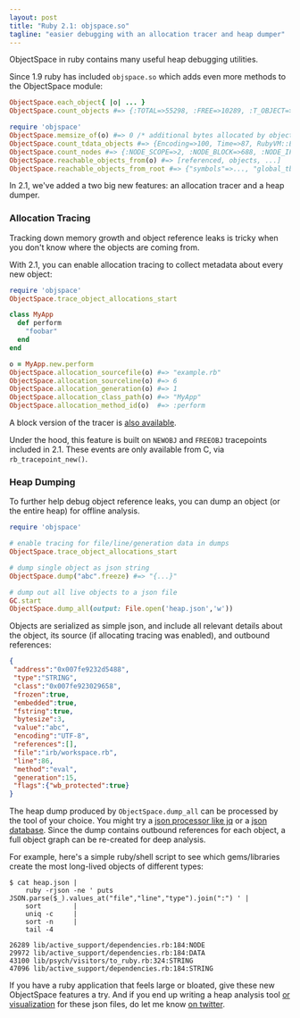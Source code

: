 ```yaml
---
layout: post
title: "Ruby 2.1: objspace.so"
tagline: "easier debugging with an allocation tracer and heap dumper"
---
```


ObjectSpace in ruby contains many useful heap debugging utilities.

Since 1.9 ruby has included `objspace.so` which adds even more methods to the ObjectSpace module:

``` ruby
ObjectSpace.each_object{ |o| ... }
ObjectSpace.count_objects #=> {:TOTAL=>55298, :FREE=>10289, :T_OBJECT=>3371, ...}

require 'objspace'
ObjectSpace.memsize_of(o) #=> 0 /* additional bytes allocated by object */
ObjectSpace.count_tdata_objects #=> {Encoding=>100, Time=>87, RubyVM::Env=>17, ...}
ObjectSpace.count_nodes #=> {:NODE_SCOPE=>2, :NODE_BLOCK=>688, :NODE_IF=>9, ...}
ObjectSpace.reachable_objects_from(o) #=> [referenced, objects, ...]
ObjectSpace.reachable_objects_from_root #=> {"symbols"=>..., "global_tbl"=>...} /* in 2.1 */
```

In 2.1, we've added a two big new features: an allocation tracer and a heap dumper.

### Allocation Tracing

Tracking down memory growth and object reference leaks is tricky when you don't know where the objects are coming from.

With 2.1, you can enable allocation tracing to collect metadata about every new object:

``` ruby
require 'objspace'
ObjectSpace.trace_object_allocations_start

class MyApp
  def perform
    "foobar"
  end
end

o = MyApp.new.perform
ObjectSpace.allocation_sourcefile(o) #=> "example.rb"
ObjectSpace.allocation_sourceline(o) #=> 6
ObjectSpace.allocation_generation(o) #=> 1
ObjectSpace.allocation_class_path(o) #=> "MyApp"
ObjectSpace.allocation_method_id(o)  #=> :perform
```

A block version of the tracer is [also available](http://ruby-doc.org/stdlib-2.1.0/libdoc/objspace/rdoc/ObjectSpace.html#method-c-trace_object_allocations).

Under the hood, this feature is built on `NEWOBJ` and `FREEOBJ` tracepoints included in 2.1. These events are only available from C, via `rb_tracepoint_new()`.

### Heap Dumping

To further help debug object reference leaks, you can dump an object (or the entire heap) for offline analysis.

``` ruby
require 'objspace'

# enable tracing for file/line/generation data in dumps
ObjectSpace.trace_object_allocations_start

# dump single object as json string
ObjectSpace.dump("abc".freeze) #=> "{...}"

# dump out all live objects to a json file
GC.start
ObjectSpace.dump_all(output: File.open('heap.json','w'))
```

Objects are serialized as simple json, and include all relevant details about the object, its source (if allocating tracing was enabled), and outbound references:

``` json
{
 "address":"0x007fe9232d5488",
 "type":"STRING",
 "class":"0x007fe923029658",
 "frozen":true,
 "embedded":true,
 "fstring":true,
 "bytesize":3,
 "value":"abc",
 "encoding":"UTF-8",
 "references":[],
 "file":"irb/workspace.rb",
 "line":86,
 "method":"eval",
 "generation":15,
 "flags":{"wb_protected":true}
}
```

The heap dump produced by `ObjectSpace.dump_all` can be processed by the tool of your choice. You might try a [json processor like jq](http://stedolan.github.io/jq/) or a [json database](http://www.rethinkdb.com/). Since the dump contains outbound references for each object, a full object graph can be re-created for deep analysis.

For example, here's a simple ruby/shell script to see which gems/libraries create the most long-lived objects of different types:

``` console
$ cat heap.json |
    ruby -rjson -ne ' puts JSON.parse($_).values_at("file","line","type").join(":") ' |
    sort        |
    uniq -c     |
    sort -n     |
    tail -4

26289 lib/active_support/dependencies.rb:184:NODE
29972 lib/active_support/dependencies.rb:184:DATA
43100 lib/psych/visitors/to_ruby.rb:324:STRING
47096 lib/active_support/dependencies.rb:184:STRING
```

If you have a ruby application that feels large or bloated, give these new ObjectSpace features a try. And if you end up writing a heap analysis tool [or visualization](http://arborjs.org) for these json files, do let me know [on twitter](https://twitter.com/tmm1).
